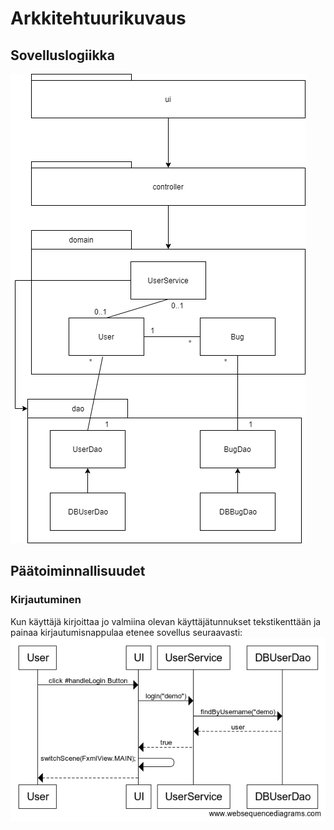 # Arkkitehtuurikuvaus

## Sovelluslogiikka
<img src="https://github.com/jooala/ot-harjoitustyo/blob/master/dokumentaatio/images/pakkauskaavio.png">

## Päätoiminnallisuudet

### Kirjautuminen 
Kun käyttäjä kirjoittaa jo valmiina olevan käyttäjätunnukset tekstikenttään ja painaa kirjautumisnappulaa etenee sovellus seuraavasti:
<br>
<img src="https://github.com/jooala/ot-harjoitustyo/blob/master/dokumentaatio/images/kirjautumis_sekvenssi.png">
